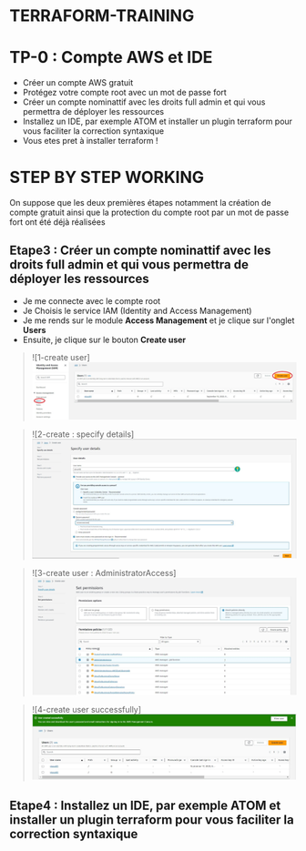 # TERRAFORM-TRAINING

# TP-0 : Compte AWS et IDE

- Créer un compte AWS gratuit
- Protégez votre compte root avec un mot de passe fort
- Créer un compte nominattif avec les droits full admin et qui vous permettra de déployer les ressources
- Installez un IDE, par exemple ATOM et installer un plugin terraform pour vous faciliter la correction syntaxique
- Vous etes pret à installer terraform !

# STEP BY STEP WORKING

On suppose que les deux premières étapes notamment la création de compte gratuit ainsi que la protection du compte root par un mot de passe fort ont été déjà réalisées

## Etape3 : Créer un compte nominattif avec les droits full admin et qui vous permettra de déployer les ressources
- Je me connecte avec le compte root
- Je Choisis le service IAM (Identity and Access Management)
- Je me rends sur le module **Access Management** et je clique sur l'onglet **Users**
- Ensuite, je clique sur le bouton **Create user** 

> ![1-create user] ![](./images/create-user.jpg)

> ![2-create : specify details] ![](./images/create-specify-details.jpg)

> ![3-create user : AdministratorAccess] ![](./images/create-user-AdministratorAccess.jpg)

> ![4-create user successfully] ![](./images/user-created-successfully.jpg)

## Etape4 : Installez un IDE, par exemple ATOM et installer un plugin terraform pour vous faciliter la correction syntaxique
